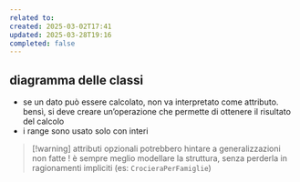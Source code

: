 ```yaml
---
related to: 
created: 2025-03-02T17:41
updated: 2025-03-28T19:16
completed: false
---
```

## diagramma delle classi
- se un dato può essere calcolato, non va interpretato come attributo. bensì, si deve creare un’operazione che permette di ottenere il risultato del calcolo
- i range sono usato solo con interi

>[!warning] attributi opzionali potrebbero hintare a generalizzazioni non fatte ! 
>è sempre meglio modellare la struttura, senza perderla in ragionamenti impliciti (es: `CrocieraPerFamiglie`)